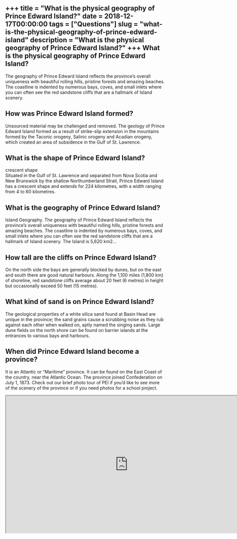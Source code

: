 +++
title = "What is the physical geography of Prince Edward Island?"
date = 2018-12-17T00:00:00
tags = ["Questions"]
slug = "what-is-the-physical-geography-of-prince-edward-island"
description = "What is the physical geography of Prince Edward Island?"
+++
What is the physical geography of Prince Edward Island?
-------------------------------------------------------

The geography of Prince Edward Island reflects the province’s overall uniqueness with beautiful rolling hills, pristine forests and amazing beaches. The coastline is indented by numerous bays, coves, and small inlets where you can often see the red sandstone cliffs that are a hallmark of Island scenery.

How was Prince Edward Island formed?
------------------------------------

Unsourced material may be challenged and removed. The geology of Prince Edward Island formed as a result of strike-slip extension in the mountains formed by the Taconic orogeny, Salinic orogeny and Acadian orogeny, which created an area of subsidence in the Gulf of St. Lawrence.

What is the shape of Prince Edward Island?
------------------------------------------

crescent shape  
Situated in the Gulf of St. Lawrence and separated from Nova Scotia and New Brunswick by the shallow Northumberland Strait, Prince Edward Island has a crescent shape and extends for 224 kilometres, with a width ranging from 4 to 60 kilometres.

What is the geography of Prince Edward Island?
----------------------------------------------

Island Geography. The geography of Prince Edward Island reflects the province’s overall uniqueness with beautiful rolling hills, pristine forests and amazing beaches. The coastline is indented by numerous bays, coves, and small inlets where you can often see the red sandstone cliffs that are a hallmark of Island scenery. The Island is 5,620 km2…

How tall are the cliffs on Prince Edward Island?
------------------------------------------------

On the north side the bays are generally blocked by dunes, but on the east and south there are good natural harbours. Along the 1,100 miles (1,800 km) of shoreline, red sandstone cliffs average about 20 feet (6 metres) in height but occasionally exceed 50 feet (15 metres).

What kind of sand is on Prince Edward Island?
---------------------------------------------

The geological properties of a white silica sand found at Basin Head are unique in the province; the sand grains cause a scrubbing noise as they rub against each other when walked on, aptly named the singing sands. Large dune fields on the north shore can be found on barrier islands at the entrances to various bays and harbours.

When did Prince Edward Island become a province?
------------------------------------------------

It is an Atlantic or “Maritime” province. It can be found on the East Coast of the country, near the Atlantic Ocean. The province joined Confederation on July 1, 1873. Check out our brief photo tour of PEI if you’d like to see more of the scenery of the province or if you need photos for a school project.

<iframe allow="accelerometer; autoplay; clipboard-write; encrypted-media; gyroscope; picture-in-picture" allowfullscreen="" class="__youtube_prefs__  epyt-is-override  no-lazyload" data-no-lazy="1" data-origheight="433" data-origwidth="770" data-skipgform_ajax_framebjll="" height="433" id="_ytid_81816" loading="lazy" src="https://www.youtube.com/embed/MZ8OlPYT-cw?enablejsapi=1&autoplay=0&cc_load_policy=0&cc_lang_pref=&iv_load_policy=1&loop=0&modestbranding=0&rel=1&fs=1&playsinline=0&autohide=2&theme=dark&color=red&controls=1&" title="YouTube player" width="770"></iframe>